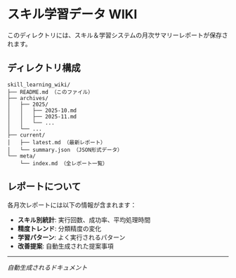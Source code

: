 # スキル学習データ WIKI

このディレクトリには、スキル＆学習システムの月次サマリーレポートが保存されます。

## ディレクトリ構成

```
skill_learning_wiki/
├── README.md （このファイル）
├── archives/
│   ├── 2025/
│   │   ├── 2025-10.md
│   │   ├── 2025-11.md
│   │   └── ...
│   └── ...
├── current/
│   ├── latest.md （最新レポート）
│   └── summary.json （JSON形式データ）
└── meta/
    └── index.md （全レポート一覧）
```

## レポートについて

各月次レポートには以下の情報が含まれます：

- **スキル別統計**: 実行回数、成功率、平均処理時間
- **精度トレンド**: 分類精度の変化
- **学習パターン**: よく実行されるパターン
- **改善提案**: 自動生成された提案事項

---

*自動生成されるドキュメント*
